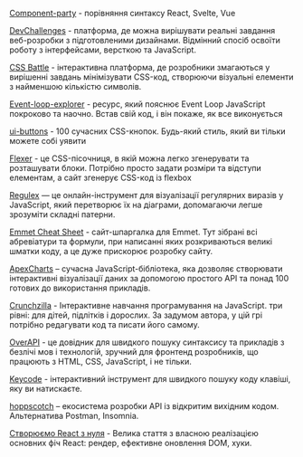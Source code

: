 [Component-party](https://component-party.dev/) - порівняння синтаксу  React, Svelte, Vue 

[DevChallenges](https://devchallenges.io/) - платформа, де можна вирішувати реальні завдання веб-розробки з підготовленими дизайнами. Відмінний спосіб освоїти роботу з інтерфейсами, версткою та JavaScript.

[CSS Battle](https://cssbattle.dev/) - інтерактивна платформа, де розробники змагаються у вирішенні завдань мінімізувати CSS-код, створюючи візуальні елементи з найменшою кількістю символів.

[Event-loop-explorer](https://vault-developer.github.io/event-loop-explorer/) - ресурс, який пояснює Event Loop JavaScript покроково та наочно.
Встав свій код, і він покаже, як все виконується

[ui-buttons](https://ui-buttons.web.app/) - 100 сучасних CSS-кнопок. Будь-який стиль, який ви тільки можете собі уявити

[Flexer](https://www.flexer.dev) - це CSS-пісочниця, в якій можна легко згенерувати та розташувати блоки. Потрібно просто задати розміри та відступи елементам, а сайт згенерує CSS-код із flexbox

[Regulex](https://jex.im/regulex/) — це онлайн-інструмент для візуалізації регулярних виразів у JavaScript, який перетворює їх на діаграми, допомагаючи легше зрозуміти складні патерни.

[Emmet Cheat Sheet](docs.emmet.io/cheat-sheet) - сайт-шпаргалка для Emmet. Тут зібрані всі абревіатури та формули, при написанні яких розкриваються великі шматки коду, а це дуже прискорює розробку сайту.

[ApexCharts](https://github.com/apexcharts/apexcharts.js) – сучасна JavaScript-бібліотека, яка дозволяє створювати інтерактивні візуалізації даних за допомогою простого API та понад 100 готових до використання прикладів.

[Crunchzilla](https://www.crunchzilla.com/) - Інтерактивне навчання програмування на JavaScript. три рівні: для дітей, підлітків і дорослих. За задумом автора, у цій грі потрібно редагувати код та писати його самому. 

[OverAPI](https://overapi.com/) - це довідник для швидкого пошуку синтаксису та прикладів з безлічі мов і технологій, зручний для фронтенд розробників, що працюють з HTML, CSS, JavaScript, і не тільки.

[Keycode](https://www.toptal.com/developers/keycode) - інтерактивний інструмент для швидкого пошуку коду клавіші, яку ви натискаєте.

[hoppscotch](https://github.com/hoppscotch/hoppscotch#) – екосистема розробки API із відкритим вихідним кодом.
Альтернатива Postman, Insomnia.

[Створюємо React з нуля](https://www.rob.directory/blog/react-from-scratch) - Велика стаття з власною реалізацією основних фіч React: рендер, ефективне оновлення DOM, хуки.

